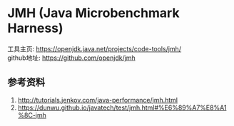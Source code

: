 # JMH (Java Microbenchmark Harness)


工具主页: https://openjdk.java.net/projects/code-tools/jmh/     
github地址: https://github.com/openjdk/jmh



## 参考资料
1. http://tutorials.jenkov.com/java-performance/jmh.html
2. https://dunwu.github.io/javatech/test/jmh.html#%E6%89%A7%E8%A1%8C-jmh